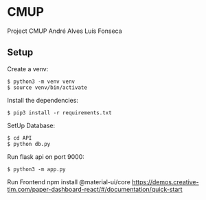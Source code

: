 # CMUP
Project CMUP
André Alves
Luís Fonseca

## Setup

Create a venv:

```
$ python3 -m venv venv
$ source venv/bin/activate
```

Install the dependencies:

```
$ pip3 install -r requirements.txt
```

SetUp Database:

```
$ cd API    
$ python db.py
```

Run flask api on port 9000:

```
$ python3 -m app.py
```

Run Frontend
npm install @material-ui/core
https://demos.creative-tim.com/paper-dashboard-react/#/documentation/quick-start
